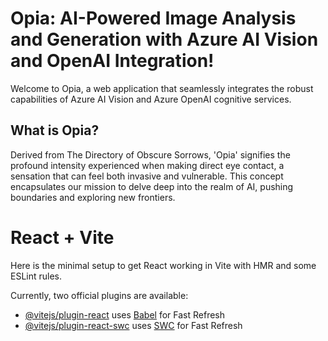 # Opia: AI-Powered Image Analysis and Generation with Azure AI Vision and OpenAI Integration!

Welcome to Opia, a web application that seamlessly integrates the robust capabilities of Azure AI Vision and Azure OpenAI cognitive services.

## What is Opia?

Derived from The Directory of Obscure Sorrows, 'Opia' signifies the profound intensity experienced when making direct eye contact, a sensation that can feel both invasive and vulnerable. This concept encapsulates our mission to delve deep into the realm of AI, pushing boundaries and exploring new frontiers.

# React + Vite

Here is the minimal setup to get React working in Vite with HMR and some ESLint rules.

Currently, two official plugins are available:

- [@vitejs/plugin-react](https://github.com/vitejs/vite-plugin-react/blob/main/packages/plugin-react/README.md) uses [Babel](https://babeljs.io/) for Fast Refresh
- [@vitejs/plugin-react-swc](https://github.com/vitejs/vite-plugin-react-swc) uses [SWC](https://swc.rs/) for Fast Refresh
